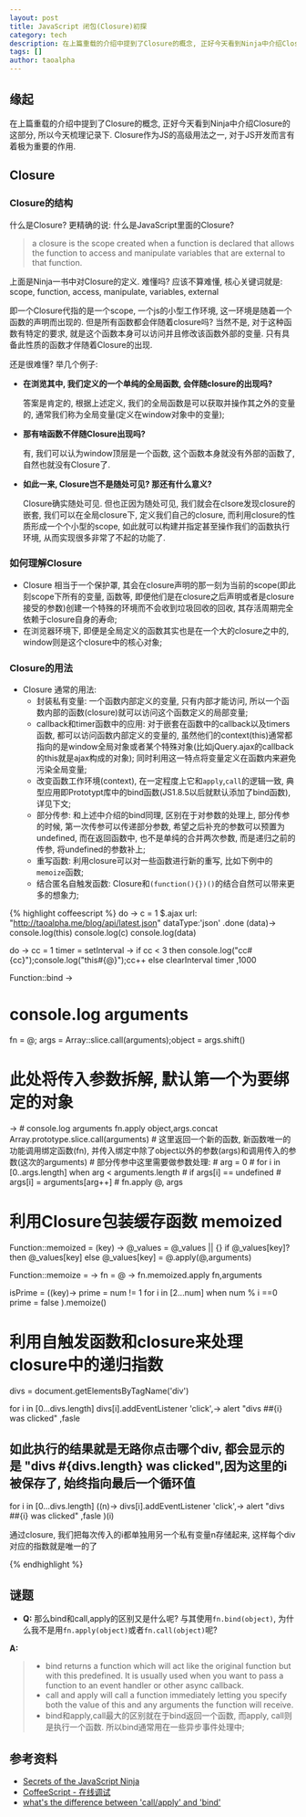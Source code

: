 ```yaml
---
layout: post
title: JavaScript 闭包(Closure)初探
category: tech
description: 在上篇重载的介绍中提到了Closure的概念, 正好今天看到Ninja中介绍Closure的这部分, 所以今天梳理记录下.
tags: []
author: taoalpha
---
```


## 缘起

 在上篇重载的介绍中提到了Closure的概念, 正好今天看到Ninja中介绍Closure的这部分, 所以今天梳理记录下. Closure作为JS的高级用法之一, 对于JS开发而言有着极为重要的作用.

## Closure

### Closure的结构

什么是Closure? 更精确的说: 什么是JavaScript里面的Closure? 

> a closure is the scope created when a function is declared that allows the function to access and manipulate variables that are external to that function. 

上面是Ninja一书中对Closure的定义. 难懂吗? 应该不算难懂, 核心关键词就是: scope, function, access, manipulate, variables, external

即一个Closure代指的是一个scope, 一个js的小型工作环境, 这一环境是随着一个函数的声明而出现的. 但是所有函数都会伴随着closure吗? 当然不是, 对于这种函数有特定的要求, 就是这个函数本身可以访问并且修改该函数外部的变量. 只有具备此性质的函数才伴随着Closure的出现.

还是很难懂? 举几个例子:

- **在浏览其中, 我们定义的一个单纯的全局函数, 会伴随closure的出现吗?**

   答案是肯定的, 根据上述定义, 我们的全局函数是可以获取并操作其之外的变量的, 通常我们称为全局变量(定义在window对象中的变量);

- **那有啥函数不伴随Closure出现吗?**

   有, 我们可以认为window顶层是一个函数, 这个函数本身就没有外部的函数了, 自然也就没有Closure了.

- **如此一来, Closure岂不是随处可见? 那还有什么意义?**

   Closure确实随处可见. 但也正因为随处可见, 我们就会在clsore发现closure的嵌套, 我们可以在全局closure下, 定义我们自己的closure, 而利用closure的性质形成一个个小型的scope, 如此就可以构建并指定甚至操作我们的函数执行环境, 从而实现很多非常了不起的功能了.

### 如何理解Closure

- Closure 相当于一个保护罩, 其会在closure声明的那一刻为当前的scope(即此刻scope下所有的变量, 函数等, 即便他们是在closure之后声明或者是closure接受的参数)创建一个特殊的环境而不会收到垃圾回收的回收, 其存活周期完全依赖于closure自身的寿命;
- 在浏览器环境下, 即便是全局定义的函数其实也是在一个大的closure之中的, window则是这个closure中的核心对象;

### Closure的用法

- Closure 通常的用法:
  - 封装私有变量: 一个函数内部定义的变量, 只有内部才能访问, 所以一个函数内部的函数(closure)就可以访问这个函数定义的局部变量;
  - callback和timer函数中的应用: 对于嵌套在函数中的callback以及timers函数, 都可以访问函数内部定义的变量的, 虽然他们的context(this)通常都指向的是window全局对象或者某个特殊对象(比如jQuery.ajax的callback的this就是ajax构成的对象); 同时利用这一特点将变量定义在函数内来避免污染全局变量;
  - 改变函数工作环境(context), 在一定程度上它和`apply`,`call`的逻辑一致, 典型应用即Prototypt库中的bind函数(JS1.8.5以后就默认添加了bind函数), 详见下文;
  - 部分传参: 和上述中介绍的bind同理, 区别在于对参数的处理上, 部分传参的时候, 第一次传参可以传递部分参数, 希望之后补充的参数可以预置为undefined, 而在返回函数中, 也不是单纯的合并两次参数, 而是递归之前的传参, 将undefined的参数补上;
  - 重写函数: 利用closure可以对一些函数进行新的重写, 比如下例中的`memoize`函数;
  - 结合匿名自触发函数: Closure和`(function(){})()`的结合自然可以带来更多的想象力;

{% highlight coffeescript %}
do ->
 c = 1
 $.ajax 
    url: "http://taoalpha.me/blog/api/latest.json"
    dataType:'json'
 .done (data)->
    console.log(this)
    console.log(c)
    console.log(data)

do ->
  cc = 1
  timer = setInterval ->
    if cc < 3 then console.log("cc#{cc}");console.log("this#{@}");cc++ else clearInterval timer
  ,1000


Function::bind ->
  # console.log arguments
  fn = @; args = Array::slice.call(arguments);object = args.shift()
  # 此处将传入参数拆解, 默认第一个为要绑定的对象
  ->
    # console.log arguments
    fn.apply object,args.concat Array.prototype.slice.call(arguments)
    # 这里返回一个新的函数, 新函数唯一的功能调用绑定函数(fn), 并传入绑定中除了object以外的参数(args)和调用传入的参数(这次的arguments)
    # 部分传参中这里需要做参数处理:
    # arg = 0
    # for i in [0..args.length] when arg < arguments.length
    #   if args[i] == undefined
    #     args[i] = arguments[arg++]
    # fn.apply @, args



# 利用Closure包装缓存函数 memoized 
Function::memoized = (key) ->
  @_values = @_values || {}
  if @_values[key]? then @_values[key] else @_values[key] = @.apply(@,arguments)

Function::memoize = ->
  fn = @
  ->
    fn.memoized.apply fn,arguments

isPrime = ((key)->
  prime = num != 1
  for i in [2...num] when num % i ==0
    prime = false 
  ).memoize()

# 利用自触发函数和closure来处理closure中的递归指数

divs = document.getElementsByTagName('div')

for i in [0...divs.length]
  divs[i].addEventListener 'click',->
    alert "divs ##{i} was clicked"
  ,fasle
## 如此执行的结果就是无路你点击哪个div, 都会显示的是 "divs #{divs.length} was clicked",因为这里的i被保存了, 始终指向最后一个循环值

for i in [0...divs.length]
  ((n)->
    divs[i].addEventListener 'click',->
      alert "divs ##{i} was clicked"
    ,fasle
  )(i)

通过closure, 我们把每次传入的i都单独用另一个私有变量n存储起来, 这样每个div对应的指数就是唯一的了


{% endhighlight %}

## 谜题

- **Q:** 那么bind和call,apply的区别又是什么呢? 与其使用`fn.bind(object)`, 为什么我不是用`fn.apply(object)`或者`fn.call(object)`呢?

**A:** 

> - bind returns a function which will act like the original function but with this predefined. It is usually used when you want to pass a function to an event handler or other async callback.
> - call and apply will call a function immediately letting you specify both the value of this and any arguments the function will receive.
> - bind和apply,call最大的区别就在于bind返回一个函数, 而apply, call则是执行一个函数. 所以bind通常用在一些异步事件处理中;

## 参考资料

- [Secrets of the JavaScript Ninja](http://book.douban.com/subject/3176860/)
- [CoffeeScript - 在线调试](http://coffeescript.org/)
- [what's the difference between 'call/apply' and 'bind'](http://stackoverflow.com/questions/15677738/whats-the-difference-between-call-apply-and-bind)



